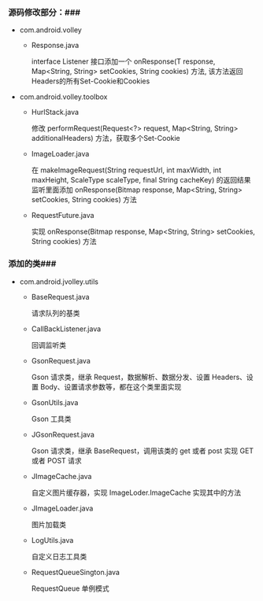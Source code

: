 ### 源码修改部分：###

+ com.android.volley
        
    - Response.java
            
        interface Listener<T> 接口添加一个 onResponse(T response, Map<String, String> setCookies, String cookies) 方法, 该方法返回Headers的所有Set-Cookie和Cookies
            
+ com.android.volley.toolbox
        
    - HurlStack.java
            
        修改 performRequest(Request<?> request, Map<String, String> additionalHeaders) 方法，获取多个Set-Cookie
        
    - ImageLoader.java
            
        在 makeImageRequest(String requestUrl, int maxWidth, int maxHeight, ScaleType scaleType, final String cacheKey) 的返回结果监听里面添加 onResponse(Bitmap response, Map<String, String> setCookies, String cookies) 方法
        
    - RequestFuture.java
            
        实现 onResponse(Bitmap response, Map<String, String> setCookies, String cookies) 方法
            
### 添加的类###
        
+ com.android.jvolley.utils
            
    - BaseRequest.java
            
        请求队列的基类
            
    - CallBackListener.java
                
        回调监听类
            
    - GsonRequest.java
            
        Gson 请求类，继承 Request，数据解析、数据分发、设置 Headers、设置 Body、设置请求参数等，都在这个类里面实现
            
    - GsonUtils.java
            
        Gson 工具类
            
    - JGsonRequest.java
            
        Gson 请求类，继承 BaseRequest，调用该类的 get 或者 post 实现 GET 或者 POST 请求
            
    - JImageCache.java
            
        自定义图片缓存器，实现 ImageLoder.ImageCache 实现其中的方法
            
    - JImageLoader.java
            
        图片加载类
            
    - LogUtils.java
            
        自定义日志工具类
    
    - RequestQueueSington.java
            
        RequestQueue 单例模式